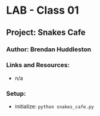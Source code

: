 # LAB - Class 01

## Project: Snakes Cafe

### Author: Brendan Huddleston

### Links and Resources:

- n/a

### Setup:

- initialize: `python snakes_cafe.py`